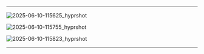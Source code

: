 -------------------------------------------------------------------------------------------------------------- 
![2025-06-10-115625_hyprshot](https://github.com/user-attachments/assets/85a84dab-c382-49f0-9f7b-d6daabbac4da)

![2025-06-10-115755_hyprshot](https://github.com/user-attachments/assets/e5e3daa2-2ea2-47a0-90a4-0d4cc3acb442)

![2025-06-10-115823_hyprshot](https://github.com/user-attachments/assets/64ce95dd-3bea-48bc-8957-7435c2365f90)

-------------------------------------------------------------------------------------------------------------- 
